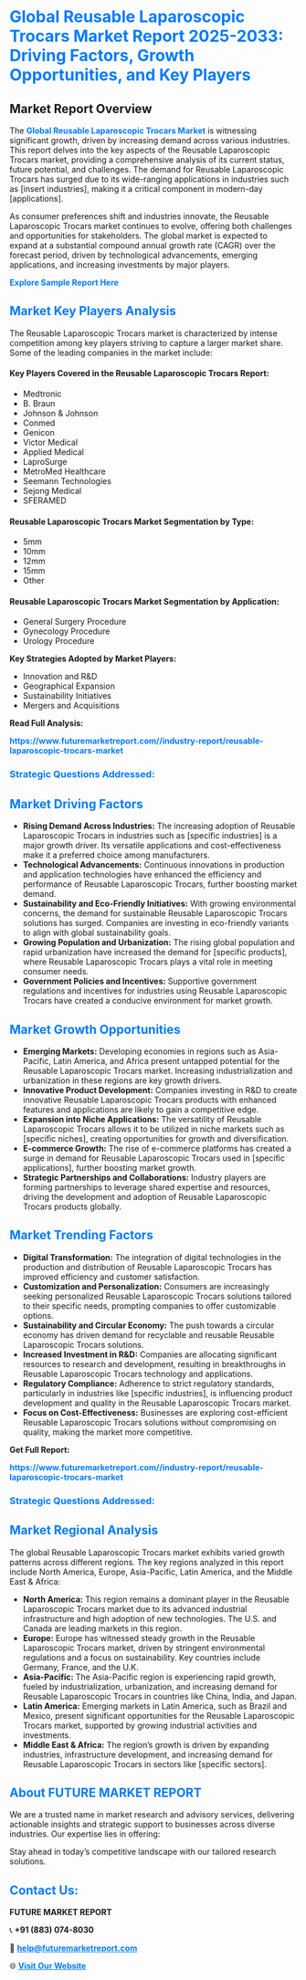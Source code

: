 <h1 style="color: #007BFF;">Global Reusable Laparoscopic Trocars Market Report 2025-2033: Driving Factors, Growth Opportunities, and Key Players</h1>

<section id="overview">
<h2>Market Report Overview</h2>
<p>The <a href="https://www.futuremarketreport.com//industry-report/reusable-laparoscopic-trocars-market" style="color: #007BFF; text-decoration: none;"><strong>Global Reusable Laparoscopic Trocars Market</strong></a> is witnessing significant growth, driven by increasing demand across various industries. This report delves into the key aspects of the Reusable Laparoscopic Trocars market, providing a comprehensive analysis of its current status, future potential, and challenges. The demand for Reusable Laparoscopic Trocars has surged due to its wide-ranging applications in industries such as [insert industries], making it a critical component in modern-day [applications].</p>
<p>As consumer preferences shift and industries innovate, the Reusable Laparoscopic Trocars market continues to evolve, offering both challenges and opportunities for stakeholders. The global market is expected to expand at a substantial compound annual growth rate (CAGR) over the forecast period, driven by technological advancements, emerging applications, and increasing investments by major players.</p>
</section>

<section id="overview">
<p><a href="https://www.futuremarketreport.com//request-sample/reportId=88823" style="color: #007BFF; text-decoration: none;"><strong>Explore Sample Report Here</strong></a></p>
</section>

<section id="key-players">
<h2 style="color: #007BFF;">Market Key Players Analysis</h2>
<p>The Reusable Laparoscopic Trocars market is characterized by intense competition among key players striving to capture a larger market share. Some of the leading companies in the market include:</p>
<h4>Key Players Covered in the Reusable Laparoscopic Trocars Report:</h4>
<ul><li>Medtronic</li><li>B. Braun</li><li>Johnson &amp; Johnson</li><li>Conmed</li><li>Genicon</li><li>Victor Medical</li><li>Applied Medical</li><li>LaproSurge</li><li>MetroMed Healthcare</li><li>Seemann Technologies</li><li>Sejong Medical</li><li>SFERAMED</li></ul>
<h4>Reusable Laparoscopic Trocars Market Segmentation by Type:</h4>
<ul><li>5mm</li><li>10mm</li><li>12mm</li><li>15mm</li><li>Other</li></ul>

<h4>Reusable Laparoscopic Trocars Market Segmentation by Application:</h4>
<ul><li>General Surgery Procedure</li><li>Gynecology Procedure</li><li>Urology Procedure</li></ul>
<p><strong>Key Strategies Adopted by Market Players:</strong></p>
<ul>
<li>Innovation and R&D</li>
<li>Geographical Expansion</li>
<li>Sustainability Initiatives</li>
<li>Mergers and Acquisitions</li>
</ul>
</section>

<section>
<p><strong>Read Full Analysis: </strong></p><a href="https://www.futuremarketreport.com//industry-report/reusable-laparoscopic-trocars-market" style="color: #007BFF; text-decoration: none;"><strong>https://www.futuremarketreport.com//industry-report/reusable-laparoscopic-trocars-market</strong></a>
<h3 style="color: #007BFF;">Strategic Questions Addressed:</h3>
</section>

<section id="driving-factors">
<h2 style="color: #007BFF;">Market Driving Factors</h2>
<ul>
<li><strong>Rising Demand Across Industries:</strong> The increasing adoption of Reusable Laparoscopic Trocars in industries such as [specific industries] is a major growth driver. Its versatile applications and cost-effectiveness make it a preferred choice among manufacturers.</li>
<li><strong>Technological Advancements:</strong> Continuous innovations in production and application technologies have enhanced the efficiency and performance of Reusable Laparoscopic Trocars, further boosting market demand.</li>
<li><strong>Sustainability and Eco-Friendly Initiatives:</strong> With growing environmental concerns, the demand for sustainable Reusable Laparoscopic Trocars solutions has surged. Companies are investing in eco-friendly variants to align with global sustainability goals.</li>
<li><strong>Growing Population and Urbanization:</strong> The rising global population and rapid urbanization have increased the demand for [specific products], where Reusable Laparoscopic Trocars plays a vital role in meeting consumer needs.</li>
<li><strong>Government Policies and Incentives:</strong> Supportive government regulations and incentives for industries using Reusable Laparoscopic Trocars have created a conducive environment for market growth.</li>
</ul>
</section>

<section id="growth-opportunities">
<h2 style="color: #007BFF;">Market Growth Opportunities</h2>
<ul>
<li><strong>Emerging Markets:</strong> Developing economies in regions such as Asia-Pacific, Latin America, and Africa present untapped potential for the Reusable Laparoscopic Trocars market. Increasing industrialization and urbanization in these regions are key growth drivers.</li>
<li><strong>Innovative Product Development:</strong> Companies investing in R&D to create innovative Reusable Laparoscopic Trocars products with enhanced features and applications are likely to gain a competitive edge.</li>
<li><strong>Expansion into Niche Applications:</strong> The versatility of Reusable Laparoscopic Trocars allows it to be utilized in niche markets such as [specific niches], creating opportunities for growth and diversification.</li>
<li><strong>E-commerce Growth:</strong> The rise of e-commerce platforms has created a surge in demand for Reusable Laparoscopic Trocars used in [specific applications], further boosting market growth.</li>
<li><strong>Strategic Partnerships and Collaborations:</strong> Industry players are forming partnerships to leverage shared expertise and resources, driving the development and adoption of Reusable Laparoscopic Trocars products globally.</li>
</ul>
</section>

<section id="trending-factors">
<h2 style="color: #007BFF;">Market Trending Factors</h2>
<ul>
<li><strong>Digital Transformation:</strong> The integration of digital technologies in the production and distribution of Reusable Laparoscopic Trocars has improved efficiency and customer satisfaction.</li>
<li><strong>Customization and Personalization:</strong> Consumers are increasingly seeking personalized Reusable Laparoscopic Trocars solutions tailored to their specific needs, prompting companies to offer customizable options.</li>
<li><strong>Sustainability and Circular Economy:</strong> The push towards a circular economy has driven demand for recyclable and reusable Reusable Laparoscopic Trocars solutions.</li>
<li><strong>Increased Investment in R&D:</strong> Companies are allocating significant resources to research and development, resulting in breakthroughs in Reusable Laparoscopic Trocars technology and applications.</li>
<li><strong>Regulatory Compliance:</strong> Adherence to strict regulatory standards, particularly in industries like [specific industries], is influencing product development and quality in the Reusable Laparoscopic Trocars market.</li>
<li><strong>Focus on Cost-Effectiveness:</strong> Businesses are exploring cost-efficient Reusable Laparoscopic Trocars solutions without compromising on quality, making the market more competitive.</li>
</ul>
</section>

<section>
<p><strong>Get Full Report: </strong></p><a href="https://www.futuremarketreport.com//industry-report/reusable-laparoscopic-trocars-market" style="color: #007BFF; text-decoration: none;"><strong>https://www.futuremarketreport.com//industry-report/reusable-laparoscopic-trocars-market</strong></a>
<h3 style="color: #007BFF;">Strategic Questions Addressed:</h3>
</section>


<section id="regional-analysis">
<h2 style="color: #007BFF;">Market Regional Analysis</h2>
<p>The global Reusable Laparoscopic Trocars market exhibits varied growth patterns across different regions. The key regions analyzed in this report include North America, Europe, Asia-Pacific, Latin America, and the Middle East & Africa:</p>
<ul>
<li><strong>North America:</strong> This region remains a dominant player in the Reusable Laparoscopic Trocars market due to its advanced industrial infrastructure and high adoption of new technologies. The U.S. and Canada are leading markets in this region.</li>
<li><strong>Europe:</strong> Europe has witnessed steady growth in the Reusable Laparoscopic Trocars market, driven by stringent environmental regulations and a focus on sustainability. Key countries include Germany, France, and the U.K.</li>
<li><strong>Asia-Pacific:</strong> The Asia-Pacific region is experiencing rapid growth, fueled by industrialization, urbanization, and increasing demand for Reusable Laparoscopic Trocars in countries like China, India, and Japan.</li>
<li><strong>Latin America:</strong> Emerging markets in Latin America, such as Brazil and Mexico, present significant opportunities for the Reusable Laparoscopic Trocars market, supported by growing industrial activities and investments.</li>
<li><strong>Middle East & Africa:</strong> The region’s growth is driven by expanding industries, infrastructure development, and increasing demand for Reusable Laparoscopic Trocars in sectors like [specific sectors].</li>
</ul>
</section>

<footer>
<h2 style="color: #007BFF;">About FUTURE MARKET REPORT</h2>
<p>We are a trusted name in market research and advisory services, delivering actionable insights and strategic support to businesses across diverse industries. Our expertise lies in offering:</p>

<p>Stay ahead in today’s competitive landscape with our tailored research solutions.</p>

<h2 style="color: #007BFF;">Contact Us:</h2>
<p><strong>FUTURE MARKET REPORT</strong></p>
<p>📞 <strong>+91 (883) 074-8030</strong></p>
<p>📧 <strong><a href="mailto:help@futuremarketreport.com" style="color: #007BFF;">help@futuremarketreport.com</a></strong></p>
<p>🌐 <strong><a href="https://www.futuremarketreport.com/" style="color: #007BFF;">Visit Our Website</a></strong></p>
</footer>